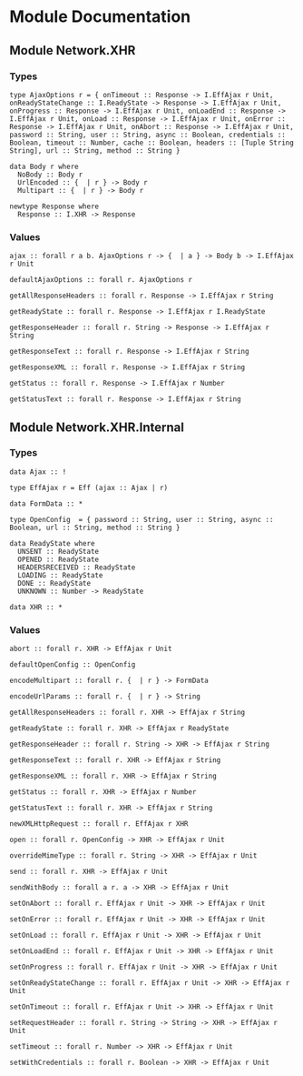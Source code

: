 # Module Documentation

## Module Network.XHR

### Types

    type AjaxOptions r = { onTimeout :: Response -> I.EffAjax r Unit, onReadyStateChange :: I.ReadyState -> Response -> I.EffAjax r Unit, onProgress :: Response -> I.EffAjax r Unit, onLoadEnd :: Response -> I.EffAjax r Unit, onLoad :: Response -> I.EffAjax r Unit, onError :: Response -> I.EffAjax r Unit, onAbort :: Response -> I.EffAjax r Unit, password :: String, user :: String, async :: Boolean, credentials :: Boolean, timeout :: Number, cache :: Boolean, headers :: [Tuple String String], url :: String, method :: String }

    data Body r where
      NoBody :: Body r
      UrlEncoded :: {  | r } -> Body r
      Multipart :: {  | r } -> Body r

    newtype Response where
      Response :: I.XHR -> Response


### Values

    ajax :: forall r a b. AjaxOptions r -> {  | a } -> Body b -> I.EffAjax r Unit

    defaultAjaxOptions :: forall r. AjaxOptions r

    getAllResponseHeaders :: forall r. Response -> I.EffAjax r String

    getReadyState :: forall r. Response -> I.EffAjax r I.ReadyState

    getResponseHeader :: forall r. String -> Response -> I.EffAjax r String

    getResponseText :: forall r. Response -> I.EffAjax r String

    getResponseXML :: forall r. Response -> I.EffAjax r String

    getStatus :: forall r. Response -> I.EffAjax r Number

    getStatusText :: forall r. Response -> I.EffAjax r String


## Module Network.XHR.Internal

### Types

    data Ajax :: !

    type EffAjax r = Eff (ajax :: Ajax | r)

    data FormData :: *

    type OpenConfig  = { password :: String, user :: String, async :: Boolean, url :: String, method :: String }

    data ReadyState where
      UNSENT :: ReadyState
      OPENED :: ReadyState
      HEADERSRECEIVED :: ReadyState
      LOADING :: ReadyState
      DONE :: ReadyState
      UNKNOWN :: Number -> ReadyState

    data XHR :: *


### Values

    abort :: forall r. XHR -> EffAjax r Unit

    defaultOpenConfig :: OpenConfig

    encodeMultipart :: forall r. {  | r } -> FormData

    encodeUrlParams :: forall r. {  | r } -> String

    getAllResponseHeaders :: forall r. XHR -> EffAjax r String

    getReadyState :: forall r. XHR -> EffAjax r ReadyState

    getResponseHeader :: forall r. String -> XHR -> EffAjax r String

    getResponseText :: forall r. XHR -> EffAjax r String

    getResponseXML :: forall r. XHR -> EffAjax r String

    getStatus :: forall r. XHR -> EffAjax r Number

    getStatusText :: forall r. XHR -> EffAjax r String

    newXMLHttpRequest :: forall r. EffAjax r XHR

    open :: forall r. OpenConfig -> XHR -> EffAjax r Unit

    overrideMimeType :: forall r. String -> XHR -> EffAjax r Unit

    send :: forall r. XHR -> EffAjax r Unit

    sendWithBody :: forall a r. a -> XHR -> EffAjax r Unit

    setOnAbort :: forall r. EffAjax r Unit -> XHR -> EffAjax r Unit

    setOnError :: forall r. EffAjax r Unit -> XHR -> EffAjax r Unit

    setOnLoad :: forall r. EffAjax r Unit -> XHR -> EffAjax r Unit

    setOnLoadEnd :: forall r. EffAjax r Unit -> XHR -> EffAjax r Unit

    setOnProgress :: forall r. EffAjax r Unit -> XHR -> EffAjax r Unit

    setOnReadyStateChange :: forall r. EffAjax r Unit -> XHR -> EffAjax r Unit

    setOnTimeout :: forall r. EffAjax r Unit -> XHR -> EffAjax r Unit

    setRequestHeader :: forall r. String -> String -> XHR -> EffAjax r Unit

    setTimeout :: forall r. Number -> XHR -> EffAjax r Unit

    setWithCredentials :: forall r. Boolean -> XHR -> EffAjax r Unit